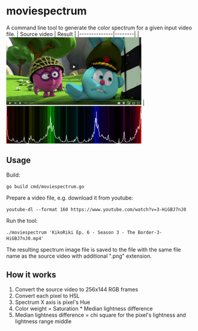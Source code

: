 # moviespectrum

A command line tool to generate the color spectrum for a given input video file.
| Source video | Result |
|--------------|--------|
| <img src="Screenshot_20201022_103659.png" width="360"/> | <img src="KikoRiki%20Ep.%206%20-%20Season%203%20-%20The Border-3-HiGBJ7nJ0.mp4.png" width="360" />

## Usage

Build:
```
go build cmd/moviespectrum.go
```

Prepare a video file, e.g. download it from youtube:
```
youtube-dl --format 160 https://www.youtube.com/watch?v=3-HiGBJ7nJ0
```

Run the tool:
```
./moviespectrum 'KikoRiki Ep. 6 - Season 3 - The Border-3-HiGBJ7nJ0.mp4'
```

The resulting spectrum image file is saved to the file with the same file name as the source video with additional 
".png" extension.

## How it works

1. Convert the source video to 256x144 RGB frames
2. Convert each pixel to HSL
3. Spectrum X axis is pixel's Hue
4. Color weight = Saturation * Median lightness difference
5. Median lightness difference = chi square for the pixel's lightness and lightness range middle 
